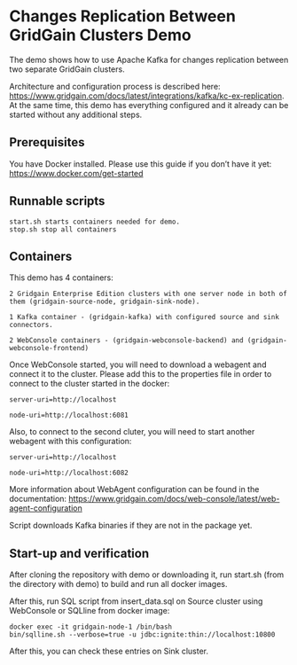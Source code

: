 # Changes Replication Between GridGain Clusters Demo

The demo shows how to use Apache Kafka for changes replication between two separate GridGain clusters.

Architecture and configuration process is described here: https://www.gridgain.com/docs/latest/integrations/kafka/kc-ex-replication. At the same time, this demo has everything configured and it already can be started without any additional steps.

## Prerequisites
You have Docker installed. Please use this guide if you don’t have it yet: https://www.docker.com/get-started

## Runnable scripts
    start.sh starts containers needed for demo.
    stop.sh stop all containers

## Containers
This demo has 4 containers:

    2 Gridgain Enterprise Edition clusters with one server node in both of them (gridgain-source-node, gridgain-sink-node).

    1 Kafka container - (gridgain-kafka) with configured source and sink connectors.

    2 WebConsole containers - (gridgain-webconsole-backend) and (gridgain-webconsole-frontend)

Once WebConsole started, you will need to download a webagent and connect it to the cluster. Please add this to the properties file in order to connect to the cluster started in the docker:

    server-uri=http://localhost

    node-uri=http://localhost:6081

Also, to connect to the second cluter, you will need to start another webagent with this configuration:

    server-uri=http://localhost

    node-uri=http://localhost:6082

More information about WebAgent configuration can be found in the documentation: https://www.gridgain.com/docs/web-console/latest/web-agent-configuration

Script downloads Kafka binaries if they are not in the package yet.

## Start-up and verification
After cloning the repository with demo or downloading it, run start.sh (from the directory with demo) to build and run all docker images.

After this, run SQL script from insert_data.sql on Source cluster using WebConsole or SQLline from docker image:
	
    docker exec -it gridgain-node-1 /bin/bash
    bin/sqlline.sh --verbose=true -u jdbc:ignite:thin://localhost:10800

After this, you can check these entries on Sink cluster.


